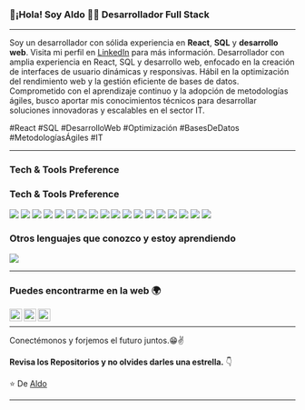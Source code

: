 
### 👋¡Hola! Soy Aldo 👨‍💻 Desarrollador Full Stack

---

Soy un desarrollador con sólida experiencia en **React**, **SQL** y **desarrollo web**. Visita mi perfil en [LinkedIn](https://www.linkedin.com/in/aldo-alberto-arbizu) para más información.
Desarrollador con amplia experiencia en React, SQL y desarrollo web, enfocado en la creación de interfaces de usuario dinámicas y responsivas. Hábil en la optimización del rendimiento web y la gestión eficiente de bases de datos. Comprometido con el aprendizaje continuo y la adopción de metodologías ágiles, busco aportar mis conocimientos técnicos para desarrollar soluciones innovadoras y escalables en el sector IT.

#React #SQL #DesarrolloWeb #Optimización #BasesDeDatos #MetodologíasÁgiles #IT

---

### Tech & Tools Preference

### Tech & Tools Preference

<img src="https://img.shields.io/badge/-React-61DAFB?style=flat&logo=react&logoColor=black" style="display: inline-block;">
<img src="https://img.shields.io/badge/-React%20Native-20232A?style=flat&logo=react&logoColor=61DAFB" style="display: inline-block;">
<img src="https://img.shields.io/badge/-JavaScript-F7DF1E?style=flat&logo=javascript&logoColor=black" style="display: inline-block;">
<img src="https://img.shields.io/badge/-HTML5-E34F26?style=flat&logo=html5&logoColor=white" style="display: inline-block;">
<img src="https://img.shields.io/badge/-CSS3-1572B6?style=flat&logo=css3&logoColor=white" style="display: inline-block;">
<img src="https://img.shields.io/badge/-SQL-4479A1?style=flat&logo=Microsoft%20SQL%20Server&logoColor=white" style="display: inline-block;">
<img src="https://img.shields.io/badge/-MongoDB-47A248?style=flat&logo=mongodb&logoColor=white" style="display: inline-block;">
<img src="https://img.shields.io/badge/-Firebase-FFCA28?style=flat&logo=firebase&logoColor=white" style="display: inline-block;">
<img src="https://img.shields.io/badge/-Node.js-339933?style=flat&logo=node.js&logoColor=white" style="display: inline-block;">
<img src="https://img.shields.io/badge/-Express.js-000000?style=flat&logo=express&logoColor=white" style="display: inline-block;">
<img src="https://img.shields.io/badge/-Bootstrap-563D7C?style=flat&logo=bootstrap&logoColor=white" style="display: inline-block;">
<img src="https://img.shields.io/badge/-Sass-CC6699?style="display: inline-block;" style="display: inline-block;">
<img src="https://img.shields.io/badge/-Vercel-000000?style=flat&logo=vercel&logoColor=white" style="display: inline-block;">
<img src="https://img.shields.io/badge/-Astro-FF5A03?style=flat&logo=astro&logoColor=white" style="display: inline-block;">
<img src="https://img.shields.io/badge/-Git-F05032?style=flat&logo=git&logoColor=white" style="display: inline-block;">
<img src="https://img.shields.io/badge/-Github-181717?style=flat&logo=github&logoColor=white" style="display: inline-block;">
<img src="https://img.shields.io/badge/-VS%20Code-007ACC?style=flat&logo=visual%20studio%20code&logoColor=white" style="display: inline-block;">
<img src="https://img.shields.io/badge/-Blender-F5792A?style=flat&logo=blender&logoColor=white" style="display: inline-block;">





### Otros lenguajes que conozco y estoy aprendiendo

<img src="https://img.shields.io/badge/-Python-3776AB?style=flat&logo=python&logoColor=white">

---

### Puedes encontrarme en la web 🌍

[<img align="left" alt="Aldo | LinkedIn" width="22px" src="https://cdn.jsdelivr.net/npm/simple-icons@v3/icons/linkedin.svg" />][linkedin]
[<img align="left" alt="Aldo | Twitter" width="22px" src="https://cdn.jsdelivr.net/npm/simple-icons@v3/icons/twitter.svg" />][twitter]
[<img align="left" alt="Aldo | Instagram" width="22px" src="https://cdn.jsdelivr.net/npm/simple-icons@v3/icons/instagram.svg" />][instagram]

<br/>

---

Conectémonos y forjemos el futuro juntos.😁✌

**Revisa los Repositorios y no olvides darles una estrella.** 👇

:star: De [Aldo](https://github.com/JinseiKaizen)

[linkedin]: https://www.linkedin.com/in/aldo-alberto-arbizu/
[twitter]: https://twitter.com/AldoArbizu
[instagram]: https://www.instagram.com/aldoarbizu/

---
